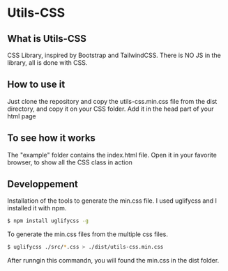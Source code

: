 # Utils-CSS

## What is Utils-CSS

CSS Library, inspired by Bootstrap and TailwindCSS. There is NO JS in the library, all is done with CSS.


## How to use it

Just clone the repository and copy the utils-css.min.css file from the dist directory, and copy it on your CSS folder.
Add it in the head part of your html page

<link href="/css/utils-css.min.css" rel="stylesheet" />


## To see how it works

The "example" folder contains the index.html file. Open it in your favorite browser, to show all the CSS class in action


## Developpement

Installation of the tools to generate the min.css file. I used uglifycss and I installed it with npm.

```bash
$ npm install uglifycss -g
```
To generate the min.css files from the multiple css files.

```bash
$ uglifycss ./src/*.css > ./dist/utils-css.min.css
```
After runngin this commandn, you will found the min.css in the dist folder.
